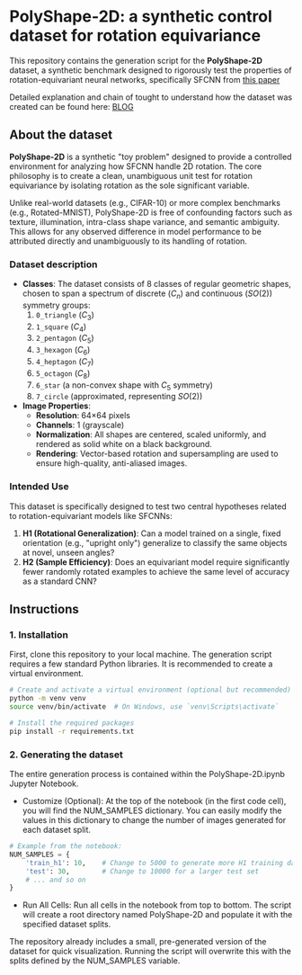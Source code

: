 # PolyShape-2D: a synthetic control dataset for rotation equivariance

This repository contains the generation script for the **PolyShape-2D** dataset, a synthetic benchmark designed to rigorously test the properties of rotation-equivariant neural networks, specifically SFCNN from [this paper](https://arxiv.org/abs/1711.07289)

Detailed explanation and chain of tought to understand how the dataset was created can be found here: [BLOG](https://github.com/albertopasi/PolyShape-2D/blob/main/blog.md)

## About the dataset

**PolyShape-2D** is a synthetic "toy problem" designed to provide a controlled environment for analyzing how SFCNN handle 2D rotation. The core philosophy is to create a clean, unambiguous unit test for rotation equivariance by isolating rotation as the sole significant variable.

Unlike real-world datasets (e.g., CIFAR-10) or more complex benchmarks (e.g., Rotated-MNIST), PolyShape-2D is free of confounding factors such as texture, illumination, intra-class shape variance, and semantic ambiguity. This allows for any observed difference in model performance to be attributed directly and unambiguously to its handling of rotation.

### Dataset description

* **Classes**: The dataset consists of 8 classes of regular geometric shapes, chosen to span a spectrum of discrete ($C_n$) and continuous ($SO(2)$) symmetry groups:
    1.  `0_triangle` ($C_3$)
    2.  `1_square` ($C_4$)
    3.  `2_pentagon` ($C_5$)
    4.  `3_hexagon` ($C_6$)
    5.  `4_heptagon` ($C_7$)
    6.  `5_octagon` ($C_8$)
    7.  `6_star` (a non-convex shape with $C_5$ symmetry)
    8.  `7_circle` (approximated, representing $SO(2)$)
* **Image Properties**:
    * **Resolution**: 64×64 pixels
    * **Channels**: 1 (grayscale)
    * **Normalization**: All shapes are centered, scaled uniformly, and rendered as solid white on a black background.
    * **Rendering**: Vector-based rotation and supersampling are used to ensure high-quality, anti-aliased images.

### Intended Use

This dataset is specifically designed to test two central hypotheses related to rotation-equivariant models like SFCNNs:

1.  **H1 (Rotational Generalization)**: Can a model trained on a single, fixed orientation (e.g., "upright only") generalize to classify the same objects at novel, unseen angles?
2.  **H2 (Sample Efficiency)**: Does an equivariant model require significantly fewer randomly rotated examples to achieve the same level of accuracy as a standard CNN?

## Instructions

### 1. Installation

First, clone this repository to your local machine. The generation script requires a few standard Python libraries. It is recommended to create a virtual environment.

```bash
# Create and activate a virtual environment (optional but recommended)
python -m venv venv
source venv/bin/activate  # On Windows, use `venv\Scripts\activate`

# Install the required packages
pip install -r requirements.txt
```

### 2. Generating the dataset

The entire generation process is contained within the PolyShape-2D.ipynb Jupyter Notebook.

- Customize (Optional): At the top of the notebook (in the first code cell), you will find the NUM_SAMPLES dictionary. You can easily modify the values in this dictionary to change the number of images generated for each dataset split.
 
```Python
# Example from the notebook:
NUM_SAMPLES = {
    'train_h1': 10,    # Change to 5000 to generate more H1 training data
    'test': 30,        # Change to 10000 for a larger test set
    # ... and so on
}
```

- Run All Cells: Run all cells in the notebook from top to bottom. The script will create a root directory named PolyShape-2D and populate it with the specified dataset splits.

The repository already includes a small, pre-generated version of the dataset for quick visualization. Running the script will overwrite this with the splits defined by the NUM_SAMPLES variable.

